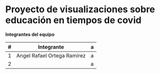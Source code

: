 # Proyecto de visualizaciones sobre educación en tiempos de covid


**Integrantes del equipo**

| # | Integrante                           | a |
|---|-----------------------------------|-------------|
| 1 | Angel Rafael Ortega Ramírez | a     |
| 2 |          | a      |




